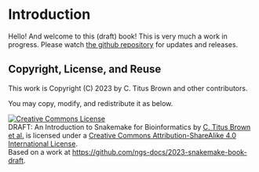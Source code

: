 # Introduction

Hello! And welcome to this (draft) book! This is very much a work in
progress.  Please watch
[the github repository](https://github.com/ngs-docs/2023-snakemake-book-draft)
for updates and releases.

## Copyright, License, and Reuse

This work is Copyright (C) 2023 by C. Titus Brown and other contributors.

You may copy, modify, and redistribute it as below.

<a rel="license" href="http://creativecommons.org/licenses/by-sa/4.0/"><img alt="Creative Commons License" style="border-width:0" src="https://i.creativecommons.org/l/by-sa/4.0/88x31.png" /></a><br /><span xmlns:dct="http://purl.org/dc/terms/" href="http://purl.org/dc/dcmitype/Text" property="dct:title" rel="dct:type">DRAFT: An Introduction to Snakemake for Bioinformatics</span> by <a xmlns:cc="http://creativecommons.org/ns#" href="https://github.com/ngs-docs/2023-snakemake-book-draft" property="cc:attributionName" rel="cc:attributionURL">C. Titus Brown et al.</a> is licensed under a <a rel="license" href="http://creativecommons.org/licenses/by-sa/4.0/">Creative Commons Attribution-ShareAlike 4.0 International License</a>.<br />Based on a work at <a xmlns:dct="http://purl.org/dc/terms/" href="https://github.com/ngs-docs/2023-snakemake-book-draft" rel="dct:source">https://github.com/ngs-docs/2023-snakemake-book-draft</a>.

